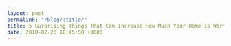```yaml
---
layout: post
permalink: "/blog/:title/"
title: 5 Surprising Things That Can Increase How Much Your Home Is Worth
date: 2018-02-26 18:45:50 +0000
---
```

